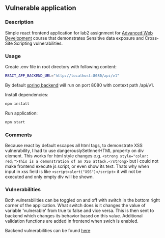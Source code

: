 ## Vulnerable application

### Description
Simple react frontend application for lab2 assignment for [Advanced Web Development](https://www.fer.unizg.hr/en/course/awd) course that demonstrates Sensitive data exposure and Cross-Site Scripting vulnerabilities.

### Usage
Create .env file in root directory with following content:
```bash
REACT_APP_BACKEND_URL="http://localhost:8080/api/v1"
```
By default [spring backend](https://github.com/Theanko1412/vulnerable-application-be?tab=readme-ov-file#usage) will run on port 8080 with context path /api/v1.

Install dependencies:
```bash
npm install
```

Run application:
```bash
npm start
```

### Comments
Because react by default escapes all html tags, to demonstrate XSS vulnerability, I had to use dangerouslySetInnerHTML property on div element. This works for html style changes e.g. ```<strong style="color: red;">This is a demonstration of an XSS attack.</strong>``` but i could not make frontend execute js script, or even show its text.
Thats why when input in xss field is like ```<script>alert("XSS")</script>``` it will not be executed and only empty div will be shown.

### Vulnerabilities
Both vulnerabilities can be toggled on and off with switch in the bottom right corner of the application. What switch does is it changes the value of variable 'vulnerable' from true to false and vice versa. This is then sent to backend which changes its behavior based on this value.
Additional validation functions are added in frontend when swich is enabled.

Backend vulnerabilities can be found [here](https://github.com/Theanko1412/vulnerable-application-be?tab=readme-ov-file#vulnerabilities)